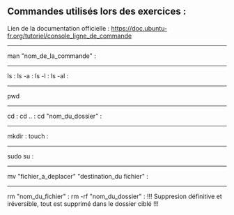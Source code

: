 Commandes utilisés lors des exercices :
------

Lien de la documentation officielle : https://doc.ubuntu-fr.org/tutoriel/console_ligne_de_commande

------

man "nom_de_la_commande" : 

------

ls :
ls -a :
ls -l :
ls -al :

------

pwd

------

cd :
cd .. :
cd "nom_du_dossier" :

------

mkdir :
touch :

------

sudo su : 

------

mv "fichier_a_deplacer" "destination_du fichier" : 

------

rm "nom_du_fichier" :
rm -rf "nom_du_dossier" :
!!! Suppresion définitive et iréversible, tout est supprimé dans le dossier ciblé !!!
